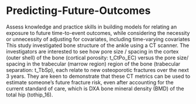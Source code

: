 # Predicting-Future-Outcomes
Assess knowledge and practice skills in building models for relating an exposure to future time-to-event outcomes, while considering the necessity or unnecessity of adjusting for covariates, including time-varying covariates
This study investigated bone structure of the ankle using a CT scanner. The investigators
are interested to see how pore size / spacing in the cortex (outer shell) of the bone
(cortical porosity: t_CtPo_EC) versus the pore size/ spacing in the trabecular (marrow
region) region of the bone (trabecular separation: t_TbSp), each relate to new
osteoporotic fractures over the next 3 years.
They are keen to demonstrate that these CT metrics can be used to estimate someone’s
future fracture risk, even after accounting for the current standard of care, which is DXA
bone mineral density (BMD) of the total hip (tothip_16).

